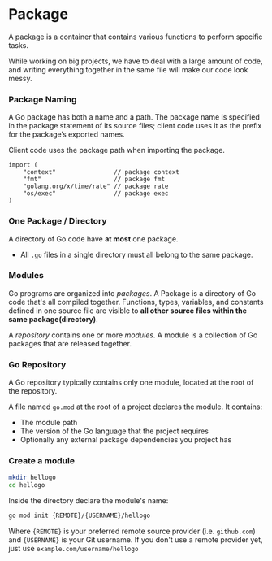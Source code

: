 # Package
A package is a container that contains various functions to perform specific tasks.

While working on big projects, we have to deal with a large amount of code, and writing everything together in the same file will make our code look messy. 

### Package Naming

A Go package has both a name and a path. The package name is specified in the package statement of its source files; client code uses it as the prefix for the package’s exported names.

Client code uses the package path when importing the package.

```golang
import (
    "context"                // package context
    "fmt"                    // package fmt
    "golang.org/x/time/rate" // package rate
    "os/exec"                // package exec
)
```

### One Package / Directory

A directory of Go code have **at most** one package.
- All `.go` files in a single directory must all belong to the same package.

### Modules

Go programs are organized into *packages*. A Package is a directory of Go code that's all compiled together. Functions, types, variables, and constants defined in one source file are visible to **all other source files within the same package(directory)**.

A *repository* contains one or more *modules*. A module is a collection of Go packages that are released together.

### Go Repository

A Go repository typically contains only one module, located at the root of the repository.

A file named `go.mod` at the root of a project declares the module.
It contains:
- The module path
- The version of the Go language that the project requires
- Optionally any external package dependencies you project has

### Create a module
```bash
mkdir hellogo
cd hellogo
```

Inside the directory declare the module's name:
```bash
go mod init {REMOTE}/{USERNAME}/hellogo
```

Where `{REMOTE}` is your preferred remote source provider (i.e. `github.com`) and `{USERNAME}` is your Git username. If you don't use a remote provider yet, just use `example.com/username/hellogo`
